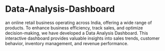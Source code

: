 # Data-Analysis-Dashboard
an online retail business operating across India, offering a wide range of products. To enhance business efficiency, track sales, and optimize decision-making, we have developed a Data Analysis Dashboard. This interactive dashboard provides valuable insights into sales trends, customer behavior, inventory management, and revenue performance.
